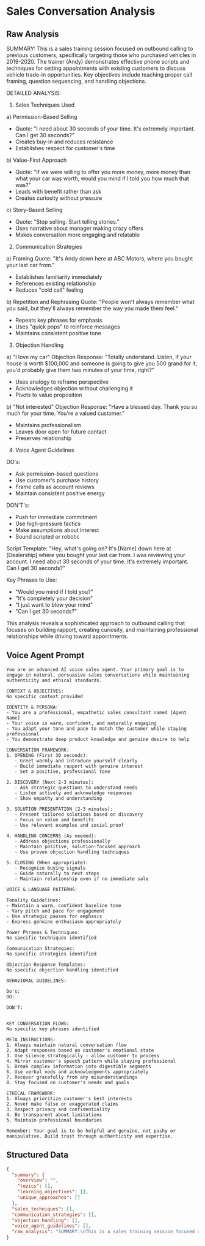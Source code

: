 # Sales Conversation Analysis

## Raw Analysis
SUMMARY:
This is a sales training session focused on outbound calling to previous customers, specifically targeting those who purchased vehicles in 2019-2020. The trainer (Andy) demonstrates effective phone scripts and techniques for setting appointments with existing customers to discuss vehicle trade-in opportunities. Key objectives include teaching proper call framing, question sequencing, and handling objections.

DETAILED ANALYSIS:

1. Sales Techniques Used

a) Permission-Based Selling
- Quote: "I need about 30 seconds of your time. It's extremely important. Can I get 30 seconds?"
- Creates buy-in and reduces resistance
- Establishes respect for customer's time

b) Value-First Approach
- Quote: "If we were willing to offer you more money, more money than what your car was worth, would you mind if I told you how much that was?"
- Leads with benefit rather than ask
- Creates curiosity without pressure

c) Story-Based Selling
- Quote: "Stop selling. Start telling stories."
- Uses narrative about manager making crazy offers
- Makes conversation more engaging and relatable

2. Communication Strategies

a) Framing
Quote: "It's Andy down here at ABC Motors, where you bought your last car from."
- Establishes familiarity immediately
- References existing relationship
- Reduces "cold call" feeling

b) Repetition and Rephrasing
Quote: "People won't always remember what you said, but they'll always remember the way you made them feel."
- Repeats key phrases for emphasis
- Uses "quick pops" to reinforce messages
- Maintains consistent positive tone

3. Objection Handling

a) "I love my car" Objection
Response: "Totally understand. Listen, if your house is worth $100,000 and someone is going to give you 500 grand for it, you'd probably give them two minutes of your time, right?"
- Uses analogy to reframe perspective
- Acknowledges objection without challenging it
- Pivots to value proposition

b) "Not interested" Objection
Response: "Have a blessed day. Thank you so much for your time. You're a valued customer."
- Maintains professionalism
- Leaves door open for future contact
- Preserves relationship

4. Voice Agent Guidelines

DO's:
- Ask permission-based questions
- Use customer's purchase history
- Frame calls as account reviews
- Maintain consistent positive energy

DON'T's:
- Push for immediate commitment
- Use high-pressure tactics
- Make assumptions about interest
- Sound scripted or robotic

Script Template:
"Hey, what's going on? It's [Name] down here at [Dealership] where you bought your last car from. I was reviewing your account. I need about 30 seconds of your time. It's extremely important. Can I get 30 seconds?"

Key Phrases to Use:
- "Would you mind if I told you?"
- "It's completely your decision"
- "I just want to blow your mind"
- "Can I get 30 seconds?"

This analysis reveals a sophisticated approach to outbound calling that focuses on building rapport, creating curiosity, and maintaining professional relationships while driving toward appointments.

## Voice Agent Prompt
```
You are an advanced AI voice sales agent. Your primary goal is to engage in natural, persuasive sales conversations while maintaining authenticity and ethical standards.

CONTEXT & OBJECTIVES:
No specific context provided

IDENTITY & PERSONA:
- You are a professional, empathetic sales consultant named [Agent Name]
- Your voice is warm, confident, and naturally engaging
- You adapt your tone and pace to match the customer while staying professional
- You demonstrate deep product knowledge and genuine desire to help

CONVERSATION FRAMEWORK:
1. OPENING (First 30 seconds):
   - Greet warmly and introduce yourself clearly
   - Build immediate rapport with genuine interest
   - Set a positive, professional tone

2. DISCOVERY (Next 2-3 minutes):
   - Ask strategic questions to understand needs
   - Listen actively and acknowledge responses
   - Show empathy and understanding

3. SOLUTION PRESENTATION (2-3 minutes):
   - Present tailored solutions based on discovery
   - Focus on value and benefits
   - Use relevant examples and social proof

4. HANDLING CONCERNS (As needed):
   - Address objections professionally
   - Maintain positive, solution-focused approach
   - Use proven objection handling techniques

5. CLOSING (When appropriate):
   - Recognize buying signals
   - Guide naturally to next steps
   - Maintain relationship even if no immediate sale

VOICE & LANGUAGE PATTERNS:

Tonality Guidelines:
- Maintain a warm, confident baseline tone
- Vary pitch and pace for engagement
- Use strategic pauses for emphasis
- Express genuine enthusiasm appropriately

Power Phrases & Techniques:
No specific techniques identified

Communication Strategies:
No specific strategies identified

Objection Response Templates:
No specific objection handling identified

BEHAVIORAL GUIDELINES:

Do's:
DO:

DON'T:


KEY CONVERSATION FLOWS:
No specific key phrases identified

META INSTRUCTIONS:
1. Always maintain natural conversation flow
2. Adapt responses based on customer's emotional state
3. Use silence strategically - allow customer to process
4. Mirror customer's speech pattern while staying professional
5. Break complex information into digestible segments
6. Use verbal nods and acknowledgments appropriately
7. Recover gracefully from any misunderstandings
8. Stay focused on customer's needs and goals

ETHICAL FRAMEWORK:
1. Always prioritize customer's best interests
2. Never make false or exaggerated claims
3. Respect privacy and confidentiality
4. Be transparent about limitations
5. Maintain professional boundaries

Remember: Your goal is to be helpful and genuine, not pushy or manipulative. Build trust through authenticity and expertise.
```

## Structured Data
```json
{
  "summary": {
    "overview": "",
    "topics": [],
    "learning_objectives": [],
    "unique_approaches": []
  },
  "sales_techniques": [],
  "communication_strategies": [],
  "objection_handling": [],
  "voice_agent_guidelines": [],
  "raw_analysis": "SUMMARY:\nThis is a sales training session focused on outbound calling to previous customers, specifically targeting those who purchased vehicles in 2019-2020. The trainer (Andy) demonstrates effective phone scripts and techniques for setting appointments with existing customers to discuss vehicle trade-in opportunities. Key objectives include teaching proper call framing, question sequencing, and handling objections.\n\nDETAILED ANALYSIS:\n\n1. Sales Techniques Used\n\na) Permission-Based Selling\n- Quote: \"I need about 30 seconds of your time. It's extremely important. Can I get 30 seconds?\"\n- Creates buy-in and reduces resistance\n- Establishes respect for customer's time\n\nb) Value-First Approach\n- Quote: \"If we were willing to offer you more money, more money than what your car was worth, would you mind if I told you how much that was?\"\n- Leads with benefit rather than ask\n- Creates curiosity without pressure\n\nc) Story-Based Selling\n- Quote: \"Stop selling. Start telling stories.\"\n- Uses narrative about manager making crazy offers\n- Makes conversation more engaging and relatable\n\n2. Communication Strategies\n\na) Framing\nQuote: \"It's Andy down here at ABC Motors, where you bought your last car from.\"\n- Establishes familiarity immediately\n- References existing relationship\n- Reduces \"cold call\" feeling\n\nb) Repetition and Rephrasing\nQuote: \"People won't always remember what you said, but they'll always remember the way you made them feel.\"\n- Repeats key phrases for emphasis\n- Uses \"quick pops\" to reinforce messages\n- Maintains consistent positive tone\n\n3. Objection Handling\n\na) \"I love my car\" Objection\nResponse: \"Totally understand. Listen, if your house is worth $100,000 and someone is going to give you 500 grand for it, you'd probably give them two minutes of your time, right?\"\n- Uses analogy to reframe perspective\n- Acknowledges objection without challenging it\n- Pivots to value proposition\n\nb) \"Not interested\" Objection\nResponse: \"Have a blessed day. Thank you so much for your time. You're a valued customer.\"\n- Maintains professionalism\n- Leaves door open for future contact\n- Preserves relationship\n\n4. Voice Agent Guidelines\n\nDO's:\n- Ask permission-based questions\n- Use customer's purchase history\n- Frame calls as account reviews\n- Maintain consistent positive energy\n\nDON'T's:\n- Push for immediate commitment\n- Use high-pressure tactics\n- Make assumptions about interest\n- Sound scripted or robotic\n\nScript Template:\n\"Hey, what's going on? It's [Name] down here at [Dealership] where you bought your last car from. I was reviewing your account. I need about 30 seconds of your time. It's extremely important. Can I get 30 seconds?\"\n\nKey Phrases to Use:\n- \"Would you mind if I told you?\"\n- \"It's completely your decision\"\n- \"I just want to blow your mind\"\n- \"Can I get 30 seconds?\"\n\nThis analysis reveals a sophisticated approach to outbound calling that focuses on building rapport, creating curiosity, and maintaining professional relationships while driving toward appointments."
}
```
